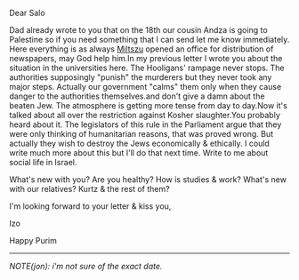 Dear Salo
 
Dad already wrote to you that on the 18th our cousin Andza is going to Palestine so if you need something that I can send let me know immediately. Here everything is as always <a href="#" title="Saba's other brother">Miltszu</a> opened an office for distribution of newspapers, may God help him.In my previous letter I wrote you about the situation in the universities here. The Hooligans' rampage never stops. The authorities supposingly "punish" the murderers but they never took any major steps. Actually our government "calms" them only when they cause danger to the authorities themselves.and don't give a damn about the beaten Jew. The atmosphere is getting more tense from day to day.Now it's talked about all over the restriction against Kosher slaughter.You probably heard about it. The legislators of this rule in the Parliament argue that they were only thinking of humanitarian reasons, that was proved wrong. But actually they wish to destroy the Jews economically & ethically. I could write much more about this but I'll do that next time. Write to me about social life in Israel.

What's new with you? Are you healthy? How is studies & work? What's new with our relatives? Kurtz & the rest of them?
 
I'm looking forward to your letter & kiss you,

Izo

Happy Purim

-----
_NOTE(jon): i'm not sure of the exact date._